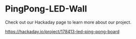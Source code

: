 # PingPong-LED-Wall

Check out our Hackaday page to learn more about our project.

https://hackaday.io/project/178413-led-ping-pong-board
